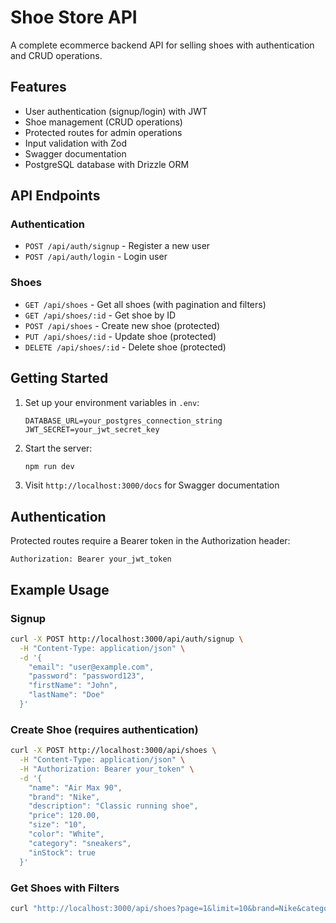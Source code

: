# Shoe Store API

A complete ecommerce backend API for selling shoes with authentication and CRUD operations.

## Features

- User authentication (signup/login) with JWT
- Shoe management (CRUD operations)
- Protected routes for admin operations
- Input validation with Zod
- Swagger documentation
- PostgreSQL database with Drizzle ORM

## API Endpoints

### Authentication
- `POST /api/auth/signup` - Register a new user
- `POST /api/auth/login` - Login user

### Shoes
- `GET /api/shoes` - Get all shoes (with pagination and filters)
- `GET /api/shoes/:id` - Get shoe by ID
- `POST /api/shoes` - Create new shoe (protected)
- `PUT /api/shoes/:id` - Update shoe (protected)
- `DELETE /api/shoes/:id` - Delete shoe (protected)

## Getting Started

1. Set up your environment variables in `.env`:
   ```
   DATABASE_URL=your_postgres_connection_string
   JWT_SECRET=your_jwt_secret_key
   ```

2. Start the server:
   ```bash
   npm run dev
   ```

3. Visit `http://localhost:3000/docs` for Swagger documentation

## Authentication

Protected routes require a Bearer token in the Authorization header:
```
Authorization: Bearer your_jwt_token
```

## Example Usage

### Signup
```bash
curl -X POST http://localhost:3000/api/auth/signup \
  -H "Content-Type: application/json" \
  -d '{
    "email": "user@example.com",
    "password": "password123",
    "firstName": "John",
    "lastName": "Doe"
  }'
```

### Create Shoe (requires authentication)
```bash
curl -X POST http://localhost:3000/api/shoes \
  -H "Content-Type: application/json" \
  -H "Authorization: Bearer your_token" \
  -d '{
    "name": "Air Max 90",
    "brand": "Nike",
    "description": "Classic running shoe",
    "price": 120.00,
    "size": "10",
    "color": "White",
    "category": "sneakers",
    "inStock": true
  }'
```

### Get Shoes with Filters
```bash
curl "http://localhost:3000/api/shoes?page=1&limit=10&brand=Nike&category=sneakers&inStock=true"
```